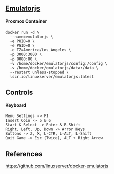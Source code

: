 ## [Emulatorjs](https://github.com/linuxserver/docker-emulatorjs)
#### Proxmox Container
```
docker run -d \
  --name=emulatorjs \
  -e PUID=0 \
  -e PGID=0 \
  -e TZ=America/Los_Angeles \
  -p 3000:3000 \
  -p 8080:80 \
  -v /home/docker/emulatorjs/config:/config \
  -v /home/docker/emulatorjs/data:/data \
  --restart unless-stopped \
  lscr.io/linuxserver/emulatorjs:latest
```

## Controls
#### Keyboard
```
Menu Settings -> F1 
Insert Coin -> 5 & 6
Start & Select -> Enter & R-Shift
Right, Left, Up, Down -> Arror Keys
Buttons -> Z, X, L-CTR, L-ALT, L-Shift
Quit Game -> Esc (Twice), ALT + Right Arrow
```


## References
https://github.com/linuxserver/docker-emulatorjs

